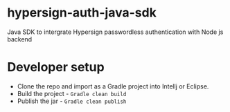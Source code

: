 # hypersign-auth-java-sdk
Java SDK to intergrate Hypersign passwordless authentication with Node js backend


# Developer setup

- Clone the repo and import as a Gradle project into Intellj or Eclipse.
- Build the project - `Gradle clean build`
- Publish the jar - `Gradle clean publish`